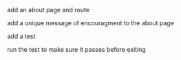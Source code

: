 add an about page and route

add a unique message of encouragment to the about page

add a test 

run the test to make sure it passes before exiting